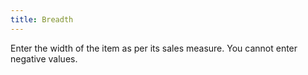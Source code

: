 ```yaml
---
title: Breadth
---
```



Enter the width of the item as per its sales measure. You cannot enter negative values.
